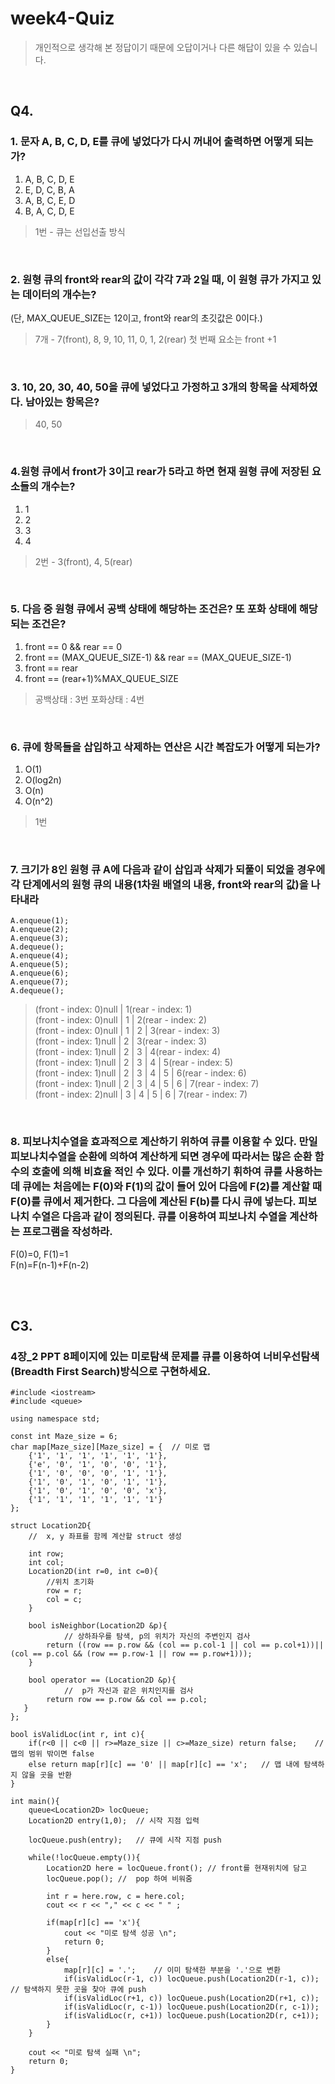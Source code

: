 # week4-Quiz
> 개인적으로 생각해 본 정답이기 때문에 오답이거나 다른 해답이 있을 수 있습니다. <br/>

<br/>

## Q4.

### 1. 문자 A, B, C, D, E를 큐에 넣었다가 다시 꺼내어 출력하면 어떻게 되는가?
1. A, B, C, D, E<br/>
2. E, D, C, B, A<br/>
3. A, B, C, E, D<br/>
4. B, A, C, D, E<br/>
> 1번 - 큐는 선입선출 방식
<br/>

### 2. 원형 큐의 front와 rear의 값이 각각 7과 2일 때, 이 원형 큐가 가지고 있는 데이터의 개수는?
(단, MAX_QUEUE_SIZE는 12이고, front와 rear의 초깃값은 0이다.)
> 7개 - 7(front), 8, 9, 10, 11, 0, 1, 2(rear) 첫 번째 요소는 front +1
<br/>

### 3. 10, 20, 30, 40, 50을 큐에 넣었다고 가정하고 3개의 항목을 삭제하였다. 남아있는 항목은?
> 40, 50
<br/>

### 4.원형 큐에서 front가 3이고 rear가 5라고 하면 현재 원형 큐에 저장된 요소들의 개수는?
1. 1<br/>
2. 2<br/>
3. 3<br/>
4. 4<br/>
> 2번 - 3(front), 4, 5(rear)
<br/>

### 5. 다음 중 원형 큐에서 공백 상태에 해당하는 조건은? 또 포화 상태에 해당되는 조건은?
1. front == 0 && rear == 0<br/>
2. front == (MAX_QUEUE_SIZE-1) && rear == (MAX_QUEUE_SIZE-1)<br/>
3. front == rear<br/>
4. front == (rear+1)%MAX_QUEUE_SIZE<br/>
> 공백상태 : 3번 
> 포화상태 : 4번
<br/>

### 6. 큐에 항목들을 삽입하고 삭제하는 연산은 시간 복잡도가 어떻게 되는가?
1. O(1)<br/>
2. O(log2n)<br/>
3. O(n)<br/>
4. O(n^2)<br/>
> 1번
<br/>

### 7. 크기가 8인 원형 큐 A에 다음과 같이 삽입과 삭제가 되풀이 되었을 경우에 각 단계에서의 원형 큐의 내용(1차원 배열의 내용, front와 rear의 값)을 나타내라
```
A.enqueue(1);
A.enqueue(2);
A.enqueue(3); 
A.dequeue();  
A.enqueue(4);  
A.enqueue(5);  
A.enqueue(6);   
A.enqueue(7);   
A.dequeue();  
```
> (front - index: 0)null | 1(rear - index: 1)<br/>
> (front - index: 0)null | 1 | 2(rear - index: 2)<br/>
> (front - index: 0)null | 1 | 2 | 3(rear - index: 3)<br/>
> (front - index: 1)null | 2 | 3(rear - index: 3)<br/>
> (front - index: 1)null | 2 | 3 | 4(rear - index: 4)<br/>
> (front - index: 1)null | 2 | 3 | 4 | 5(rear - index: 5)<br/>
> (front - index: 1)null | 2 | 3 | 4 | 5 | 6(rear - index: 6)<br/>
> (front - index: 1)null | 2 | 3 | 4 | 5 | 6 | 7(rear - index: 7)<br/>
> (front - index: 2)null | 3 | 4 | 5 | 6 | 7(rear - index: 7)<br/>
<br/>

### 8. 피보나치수열을 효과적으로 계산하기 위하여 큐를 이용할 수 있다. 만일 피보나치수열을 순환에 의하여 계산하게 되면 경우에 따라서는 많은 순환 함수의 호출에 의해 비효율 적인 수 있다. 이를 개선하기 휘하여 큐를 사용하는데 큐에는 처음에는 F(0)와 F(1)의 값이 들어 있어 다음에 F(2)를 계산할 때 F(0)를 큐에서 제거한다. 그 다음에 계산된 F(b)를 다시 큐에 넣는다. 피보나치 수열은 다음과 같이 정의된다. 큐를 이용하여 피보나치 수열을 계산하는 프로그램을 작성하라.
F(0)=0, F(1)=1<br/>
F(n)=F(n-1)+F(n-2)<br/>

<br/>
<br/>

## C3.
### 4장_2 PPT 8페이지에 있는 미로탐색 문제를 큐를 이용하여 너비우선탐색(Breadth First Search)방식으로 구현하세요.
```
#include <iostream>
#include <queue>

using namespace std;

const int Maze_size = 6;
char map[Maze_size][Maze_size] = {  // 미로 맵
    {'1', '1', '1', '1', '1', '1'},
    {'e', '0', '1', '0', '0', '1'},
    {'1', '0', '0', '0', '1', '1'},
    {'1', '0', '1', '0', '1', '1'},
    {'1', '0', '1', '0', '0', 'x'},
    {'1', '1', '1', '1', '1', '1'}
};

struct Location2D{
    //  x, y 좌표를 함께 계산할 struct 생성
    
    int row;
    int col;
    Location2D(int r=0, int c=0){
        //위치 초기화
        row = r;
        col = c;
    }
    
    bool isNeighbor(Location2D &p){
            // 상하좌우를 탐색, p의 위치가 자신의 주변인지 검사
        return ((row == p.row && (col == p.col-1 || col == p.col+1))||(col == p.col && (row == p.row-1 || row == p.row+1)));
    }
    
    bool operator == (Location2D &p){
            //  p가 자신과 같은 위치인지를 검사
        return row == p.row && col == p.col;
   }
};

bool isValidLoc(int r, int c){
    if(r<0 || c<0 || r>=Maze_size || c>=Maze_size) return false;    // 맵의 범위 밖이면 false
    else return map[r][c] == '0' || map[r][c] == 'x';   // 맵 내에 탐색하지 않을 곳을 반환
}

int main(){
    queue<Location2D> locQueue;
    Location2D entry(1,0);  // 시작 지점 입력
    
    locQueue.push(entry);   // 큐에 시작 지점 push
    
    while(!locQueue.empty()){
        Location2D here = locQueue.front(); // front를 현재위치에 담고
        locQueue.pop(); //  pop 하여 비워줌
        
        int r = here.row, c = here.col;
        cout << r << "," << c << " " ;
        
        if(map[r][c] == 'x'){
            cout << "미로 탐색 성공 \n";
            return 0;
        }
        else{
            map[r][c] = '.';    // 이미 탐색한 부분을 '.'으로 변환
            if(isValidLoc(r-1, c)) locQueue.push(Location2D(r-1, c));   // 탐색하지 못한 곳을 찾아 큐에 push
            if(isValidLoc(r+1, c)) locQueue.push(Location2D(r+1, c));
            if(isValidLoc(r, c-1)) locQueue.push(Location2D(r, c-1));
            if(isValidLoc(r, c+1)) locQueue.push(Location2D(r, c+1));
        }
    }
    
    cout << "미로 탐색 실패 \n";
    return 0;
}

```
